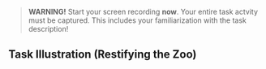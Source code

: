 
 > **WARNING!** Start your screen recording **now**. Your entire task actvity must be captured. This includes your familiarization with the task description!

## Task Illustration (Restifying the Zoo)










